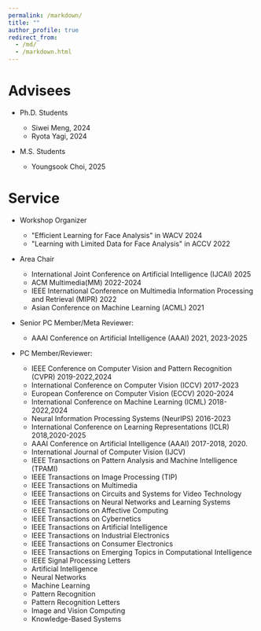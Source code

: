 ```yaml
---
permalink: /markdown/
title: ""
author_profile: true
redirect_from: 
  - /md/
  - /markdown.html
---
```


Advisees
======
* Ph.D. Students
  * Siwei Meng, 2024
  * Ryota Yagi, 2024
    
* M.S. Students
  * Youngsook Choi, 2025 
    
Service
======
* Workshop Organizer
  * "Efficient Learning for Face Analysis" in WACV 2024
  * "Learning with Limited Data for Face Analysis" in ACCV 2022
 
* Area Chair
  * International Joint Conference on Artificial Intelligence (IJCAI) 2025
  * ACM Multimedia(MM) 2022-2024
  * IEEE International Conference on Multimedia Information Processing and Retrieval (MIPR) 2022
  * Asian Conference on Machine Learning (ACML) 2021

* Senior PC Member/Meta Reviewer:
  * AAAI Conference on Artificial Intelligence (AAAI) 2021, 2023-2025
  
* PC Member/Reviewer:
  * IEEE Conference on Computer Vision and Pattern Recognition (CVPR) 2019-2022,2024
  * International Conference on Computer Vision (ICCV) 2017-2023
  * European Conference on Computer Vision (ECCV) 2020-2024
  * International Conference on Machine Learning (ICML) 2018-2022,2024
  * Neural Information Processing Systems (NeurIPS) 2016-2023
  * International Conference on Learning Representations (ICLR) 2018,2020-2025
  * AAAI Conference on Artificial Intelligence (AAAI) 2017-2018, 2020.
  * International Journal of Computer Vision (IJCV)
  * IEEE Transactions on Pattern Analysis and Machine Intelligence (TPAMI)
  * IEEE Transactions on Image Processing (TIP)
  * IEEE Transactions on Multimedia
  * IEEE Transactions on Circuits and Systems for Video Technology
  * IEEE Transactions on Neural Networks and Learning Systems
  * IEEE Transactions on Affective Computing
  * IEEE Transactions on Cybernetics
  * IEEE Transactions on Artificial Intelligence
  * IEEE Transactions on Industrial Electronics
  * IEEE Transactions on Consumer Electronics
  * IEEE Transactions on Emerging Topics in Computational Intelligence
  * IEEE Signal Processing Letters
  * Artificial Intelligence
  * Neural Networks
  * Machine Learning
  * Pattern Recognition
  * Pattern Recognition Letters
  * Image and Vision Computing
  * Knowledge-Based Systems

